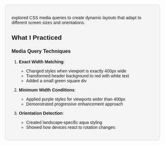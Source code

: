 <div style="background-color: #f5f5f5; padding: 20px; border-radius: 8px; border: 1px solid #ddd; font-family: Arial, sans-serif;">

 explored CSS media queries to create dynamic layouts that adapt to different screen sizes and orientations.

## What I Practiced

### Media Query Techniques
1. **Exact Width Matching**:
   - Changed styles when viewport is exactly 400px wide
   - Transformed header background to red with white text
   - Added a small green square div

2. **Minimum Width Conditions**:
   - Applied purple styles for viewports wider than 400px
   - Demonstrated progressive enhancement approach

3. **Orientation Detection**:
   - Created landscape-specific aqua styling
   - Showed how devices react to rotation changes
